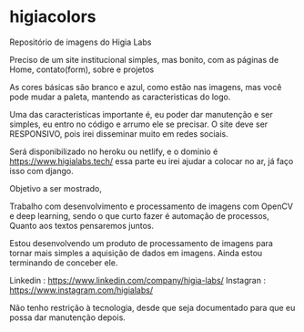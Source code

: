 # higiacolors

Repositório de imagens do Higia Labs

Preciso de um site institucional simples, mas bonito, com as páginas de Home, contato(form), sobre e projetos

As cores básicas são branco e azul, como estão nas imagens, mas você pode mudar a paleta, mantendo as caracteristicas do logo.

Uma das caracteristicas importante é, eu poder dar manutenção e ser simples, eu entro no código e arrumo ele se precisar.
O site deve ser  RESPONSIVO, pois irei disseminar muito em redes sociais.

Será disponibilizado no heroku ou netlify, e o dominio é https://www.higialabs.tech/
essa parte eu irei ajudar a colocar no ar, já faço isso com django.

Objetivo a ser mostrado,

Trabalho com desenvolvimento e processamento de imagens com OpenCV e deep learning, sendo o que curto fazer é automação de processos, 
Quanto aos textos pensaremos juntos.

Estou desenvolvendo um produto de processamento de imagens para tornar mais simples a aquisição de dados em imagens.
Ainda estou terminando de conceber ele.

Linkedin : https://www.linkedin.com/company/higia-labs/
Instagran : https://www.instagram.com/higialabs/

Não tenho restrição à tecnologia, desde que seja documentado para que eu possa dar manutenção depois.
